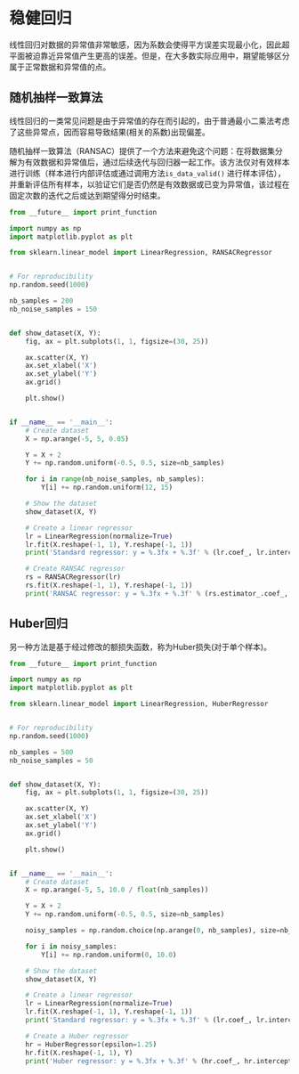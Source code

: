 # 稳健回归

线性回归对数据的异常值非常敏感，因为系数会使得平方误差实现最小化，因此超平面被迫靠近异常值产生更高的误差。但是，在大多数实际应用中，期望能够区分属于正常数据和异常值的点。

## 随机抽样一致算法

线性回归的一类常见问题是由于异常值的存在而引起的，由于普通最小二乘法考虑了这些异常点，因而容易导致结果(相关的系数)出现偏差。

随机抽样一致算法（RANSAC）提供了一个方法来避免这个问题：在将数据集分解为有效数据和异常值后，通过后续迭代与回归器一起工作。该方法仅对有效样本进行训练（样本进行内部评估或通过调用方法`is_data_valid()` 进行样本评估），并重新评估所有样本，以验证它们是否仍然是有效数据或已变为异常值，该过程在固定次数的迭代之后或达到期望得分时结束。

```python
from __future__ import print_function

import numpy as np
import matplotlib.pyplot as plt

from sklearn.linear_model import LinearRegression, RANSACRegressor


# For reproducibility
np.random.seed(1000)

nb_samples = 200
nb_noise_samples = 150


def show_dataset(X, Y):
    fig, ax = plt.subplots(1, 1, figsize=(30, 25))

    ax.scatter(X, Y)
    ax.set_xlabel('X')
    ax.set_ylabel('Y')
    ax.grid()

    plt.show()


if __name__ == '__main__':
    # Create dataset
    X = np.arange(-5, 5, 0.05)

    Y = X + 2
    Y += np.random.uniform(-0.5, 0.5, size=nb_samples)

    for i in range(nb_noise_samples, nb_samples):
        Y[i] += np.random.uniform(12, 15)

    # Show the dataset
    show_dataset(X, Y)

    # Create a linear regressor
    lr = LinearRegression(normalize=True)
    lr.fit(X.reshape(-1, 1), Y.reshape(-1, 1))
    print('Standard regressor: y = %.3fx + %.3f' % (lr.coef_, lr.intercept_))  # 有异常值，导致斜率很大

    # Create RANSAC regressor
    rs = RANSACRegressor(lr)
    rs.fit(X.reshape(-1, 1), Y.reshape(-1, 1))
    print('RANSAC regressor: y = %.3fx + %.3f' % (rs.estimator_.coef_, rs.estimator_.intercept_))  # 与无异常值数据集回归效果一致
```

## Huber回归

另一种方法是基于经过修改的额损失函数，称为Huber损失(对于单个样本)。

```python
from __future__ import print_function

import numpy as np
import matplotlib.pyplot as plt

from sklearn.linear_model import LinearRegression, HuberRegressor


# For reproducibility
np.random.seed(1000)

nb_samples = 500
nb_noise_samples = 50


def show_dataset(X, Y):
    fig, ax = plt.subplots(1, 1, figsize=(30, 25))

    ax.scatter(X, Y)
    ax.set_xlabel('X')
    ax.set_ylabel('Y')
    ax.grid()

    plt.show()


if __name__ == '__main__':
    # Create dataset
    X = np.arange(-5, 5, 10.0 / float(nb_samples))

    Y = X + 2
    Y += np.random.uniform(-0.5, 0.5, size=nb_samples)

    noisy_samples = np.random.choice(np.arange(0, nb_samples), size=nb_noise_samples, replace=False)

    for i in noisy_samples:
        Y[i] += np.random.uniform(0, 10.0)

    # Show the dataset
    show_dataset(X, Y)

    # Create a linear regressor
    lr = LinearRegression(normalize=True)
    lr.fit(X.reshape(-1, 1), Y.reshape(-1, 1))
    print('Standard regressor: y = %.3fx + %.3f' % (lr.coef_, lr.intercept_))

    # Create a Huber regressor
    hr = HuberRegressor(epsilon=1.25)
    hr.fit(X.reshape(-1, 1), Y)
    print('Huber regressor: y = %.3fx + %.3f' % (hr.coef_, hr.intercept_))
```

